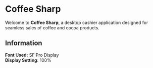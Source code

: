 # Coffee Sharp

Welcome to **Coffee Sharp**, a desktop cashier application designed for seamless sales of coffee and cocoa products.

## Information

**Font Used:** SF Pro Display  
**Display Setting:** 100%
